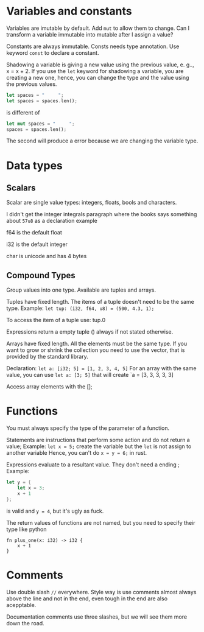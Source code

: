 # Variables and constants

Variables are imutable by default. Add `mut` to allow them to change. Can I transform a variable immutable into mutable after I assign a value?

Constants are always immutable. Consts needs type annotation. Use keyword `const` to declare a constant. 

Shadowing a variable is giving a new value using the previous value, e. g.., x = x + 2.
If you use the `let` keyword for shadowing a variable, you are creating a new one, hence, you can change the type and the value using the previous values.

```rs
let spaces = "     ";
let spaces = spaces.len();
```

is different of 
```rs
let mut spaces = "     ";
spaces = spaces.len();
```

The second will produce a error because we are changing the variable type.

# Data types

## Scalars
Scalar are single value types: integers, floats, bools and characters.

I didn't get the integer integrals paragraph where the books says something about `57u8` as a declaration example

f64 is the default float

i32 is the default integer

char is unicode and has 4 bytes

## Compound Types

Group values into one type. Available are tuples and arrays.

Tuples have fixed length. The items of a tuple doesn't need to be the same type. Example: `let tup: (i32, f64, u8) = (500, 4.3, 1);`

To access the item of a tuple use: tup.0

Expressions return a empty tuple () always if not stated otherwise.


Arrays have fixed length. All the elements must be the same type. If you want to grow or shrink the collection you need to use the vector, that is provided by the standard library.

Declaration: `let a: [i32; 5] = [1, 2, 3, 4, 5]` 
For an array with the same value, you can use `let a: [3; 5]` that will create `a = [3, 3, 3, 3, 3]

Access array elements with the [];

# Functions

You must always specify the type of the parameter of a function.

Statements are instructions that perform some action and do not return a value;
Example: `let x = 5;` create the variable but the `let` is not assign to another variable
Hence, you can't do `x = y = 6;` in rust.


Expressions evaluate to a resultant value. They don't need a ending ;
Example:
```rust
let y = {
    let x = 3;
    x + 1
};
```
is valid and `y = 4`, but it's ugly as fuck.

The return values of functions are not named, but you need to specify their type like python 

```
fn plus_one(x: i32) -> i32 {
    x + 1
}
```

# Comments

Use double slash `//` everywhere. Style way is use comments almost always above the line and not in the end, even tough in the end are also acepptable.

Documentation comments use three slashes, but we will see them more down the road.
